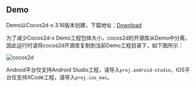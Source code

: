 ## Demo

Demo以Cocos2d-x 3.16版本创建，下载地址：[Download](http://cnimg.dataverse.cn/upsdk/MyCppGame.zip "Download")

为了减少Cocos2d-x Demo工程包体大小，cocos2d的开源库从Demo中分离，因此运行时请将cocos2d开源库复制到当前Demo工程目录下，如下图所示：

![cocos2d](http://docs.upltv.com/uploads/201804/5ad55580d4619_5ad55580.jpeg "cocos2d")

Android平台仅支持Android Studio工程，请导入`proj.android-studio`，IOS平台仅支持XCode工程，请导入`proj.ios_mac`。